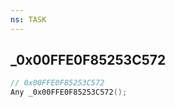 ```yaml
---
ns: TASK
---
```

## _0x00FFE0F85253C572

```c
// 0x00FFE0F85253C572
Any _0x00FFE0F85253C572();
```

